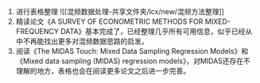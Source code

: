 1. 进行表格整理
![[混频数据处理-共享文件夹/lcx/new/混频方法整理]]
2. 精读论文《A SURVEY OF ECONOMETRIC METHODS FOR MIXED-FREQUENCY DATA》基本完成了，已经整理几乎所有可用信息，似乎已经从中不再能找出更多对混频数据思路的启发。
3. 阅读《The MIDAS Touch: Mixed Data Sampling Regression Models》和《Mixed data sampling (MIDAS) regression models》，对MIDAS还存在不理解的地方，表格也会在阅读更多论文之后进一步完善。
